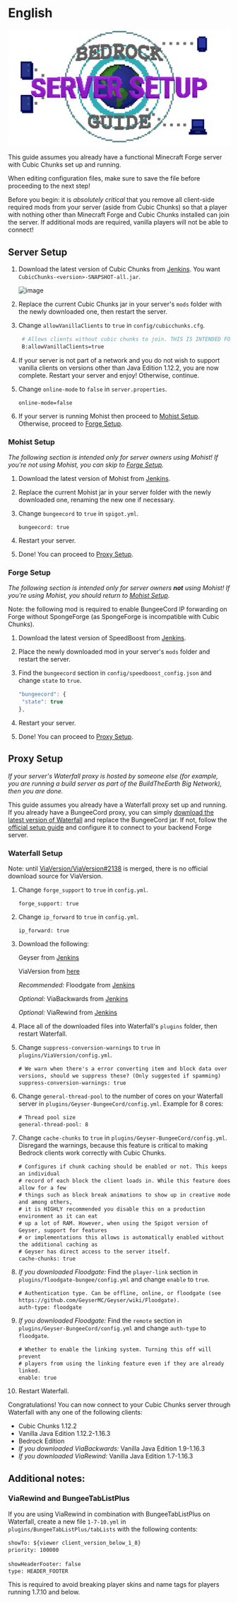 # English

![](.gitbook/assets/serverguide.png)

This guide assumes you already have a functional Minecraft Forge server with Cubic Chunks set up and running.

When editing configuration files, make sure to save the file before proceeding to the next step!

Before you begin: it is _absolutely critical_ that you remove all client-side required mods from your server \(aside from Cubic Chunks\) so that a player with nothing other than Minecraft Forge and Cubic Chunks installed can join the server. If additional mods are required, vanilla players will not be able to connect!

## Server Setup

1. Download the latest version of Cubic Chunks from [Jenkins](https://jenkins.daporkchop.net/job/Minecraft/job/CubicChunks/). You want `CubicChunks-<version>-SNAPSHOT-all.jar`.

   ![image](https://i.daporkchop.net/ulOLOAri.png)

2. Replace the current Cubic Chunks jar in your server's `mods` folder with the newly downloaded one, then restart the server.
3. Change `allowVanillaClients` to `true` in `config/cubicchunks.cfg`.

   ```bash
    # Allows clients without cubic chunks to join. THIS IS INTENDED FOR VANILLA CLIENTS. This is VERY likely to break when used with other mods
    B:allowVanillaClients=true
   ```

4. If your server is not part of a network and you do not wish to support vanilla clients on versions other than Java Edition 1.12.2, you are now complete. Restart your server and enjoy! Otherwise, continue.
5. Change `online-mode` to `false` in `server.properties`.

   ```text
   online-mode=false
   ```

6. If your server is running Mohist then proceed to [Mohist Setup](./#mohist-setup). Otherwise, proceed to [Forge Setup](./#forge-setup).

### Mohist Setup

_The following section is intended only for server owners using Mohist! If you're not using Mohist, you can skip to_ [_Forge Setup_](./#forge-setup)_._

1. Download the latest version of Mohist from [Jenkins](https://ci.codemc.io/job/Mohist-Community/job/Mohist-1.12.2/lastSuccessfulBuild/artifact/projects/mohist/build/libs/).
2. Replace the current Mohist jar in your server folder with the newly downloaded one, renaming the new one if necessary.
3. Change `bungeecord` to `true` in `spigot.yml`.

   ```text
   bungeecord: true
   ```

4. Restart your server.
5. Done! You can proceed to [Proxy Setup](./#proxy-setup).

### Forge Setup

_The following section is intended only for server owners **not** using Mohist! If you're using Mohist, you should return to_ [_Mohist Setup_](./#mohist-setup)_._

Note: the following mod is required to enable BungeeCord IP forwarding on Forge without SpongeForge \(as SpongeForge is incompatible with Cubic Chunks\).

1. Download the latest version of SpeedBoost from [Jenkins](https://jenkins.daporkchop.net/job/PorkStudios/job/SpeedBoost/job/master/lastSuccessfulBuild/artifact/build/libs/).
2. Place the newly downloaded mod in your server's `mods` folder and restart the server.
3. Find the `bungeecord` section in `config/speedboost_config.json` and change `state` to `true`.

   ```javascript
   "bungeecord": {
    "state": true
   },
   ```

4. Restart your server.
5. Done! You can proceed to [Proxy Setup](./#proxy-setup).

## Proxy Setup

_If your server's Waterfall proxy is hosted by someone else \(for example, you are running a build server as part of the BuildTheEarth Big Network\), then you are done._

This guide assumes you already have a Waterfall proxy set up and running. If you already have a BungeeCord proxy, you can simply [download the latest version of Waterfall](https://papermc.io/downloads#Waterfall) and replace the BungeeCord jar. If not, follow the [official setup guide](https://paper.readthedocs.io/en/latest/waterfall/getting-started.html) and configure it to connect to your backend Forge server.

### Waterfall Setup

Note: until [ViaVersion/ViaVersion\#2138](https://github.com/ViaVersion/ViaVersion/pull/2138) is merged, there is no official download source for ViaVersion.

1. Change `forge_support` to `true` in `config.yml`.

   ```text
   forge_support: true
   ```

2. Change `ip_forward` to `true` in `config.yml`.

   ```text
   ip_forward: true
   ```

3. Download the following:  

   Geyser from [Jenkins](https://ci.nukkitx.com/job/GeyserMC/job/Geyser/job/master/lastSuccessfulBuild/artifact/bootstrap/bungeecord/target/)  

   ViaVersion from [here](https://cdn.discordapp.com/attachments/295539008891518977/766749691949744138/ViaVersion-3.2.0-SNAPSHOT.jar)  

   _Recommended:_ Floodgate from [Jenkins](https://ci.nukkitx.com/job/GeyserMC/job/Floodgate/job/development/lastSuccessfulBuild/artifact/bungee/target/)  

   _Optional:_ ViaBackwards from [Jenkins](https://ci.viaversion.com/view/ViaBackwards/job/ViaBackwards/lastSuccessfulBuild/artifact/all/target/)  

   _Optional:_ ViaRewind from [Jenkins](https://ci.viaversion.com/view/ViaRewind/job/ViaRewind/lastSuccessfulBuild/artifact/all/target/)

4. Place all of the downloaded files into Waterfall's `plugins` folder, then restart Waterfall.
5. Change `suppress-conversion-warnings` to `true` in `plugins/ViaVersion/config.yml`.

   ```text
   # We warn when there's a error converting item and block data over versions, should we suppress these? (Only suggested if spamming)
   suppress-conversion-warnings: true
   ```

6. Change `general-thread-pool` to the number of cores on your Waterfall server in `plugins/Geyser-BungeeCord/config.yml`. Example for 8 cores:

   ```text
   # Thread pool size
   general-thread-pool: 8
   ```

7. Change `cache-chunks` to `true` in `plugins/Geyser-BungeeCord/config.yml`. Disregard the warnings, because this feature is critical to making Bedrock clients work correctly with Cubic Chunks.

   ```text
   # Configures if chunk caching should be enabled or not. This keeps an individual
   # record of each block the client loads in. While this feature does allow for a few
   # things such as block break animations to show up in creative mode and among others,
   # it is HIGHLY recommended you disable this on a production environment as it can eat
   # up a lot of RAM. However, when using the Spigot version of Geyser, support for features
   # or implementations this allows is automatically enabled without the additional caching as
   # Geyser has direct access to the server itself.
   cache-chunks: true
   ```

8. _If you downloaded Floodgate:_ Find the `player-link` section in `plugins/floodgate-bungee/config.yml` and change `enable` to `true`.

   ```text
   # Authentication type. Can be offline, online, or floodgate (see https://github.com/GeyserMC/Geyser/wiki/Floodgate).
   auth-type: floodgate
   ```

9. _If you downloaded Floodgate:_ Find the `remote` section in `plugins/Geyser-BungeeCord/config.yml` and change `auth-type` to `floodgate`.

   ```text
   # Whether to enable the linking system. Turning this off will prevent
   # players from using the linking feature even if they are already linked.
   enable: true
   ```

10. Restart Waterfall.

Congratulations! You can now connect to your Cubic Chunks server through Waterfall with any one of the following clients:

* Cubic Chunks 1.12.2
* Vanilla Java Edition 1.12.2-1.16.3
* Bedrock Edition
* _If you downloaded ViaBackwards:_ Vanilla Java Edition 1.9-1.16.3
* _If you downloaded ViaRewind:_ Vanilla Java Edition 1.7-1.16.3

## Additional notes:

### ViaRewind and BungeeTabListPlus

If you are using ViaRewind in combination with BungeeTabListPlus on Waterfall, create a new file `1-7-10.yml` in `plugins/BungeeTabListPlus/tabLists` with the following contents:

```text
showTo: ${viewer client_version_below_1_8}
priority: 100000

showHeaderFooter: false
type: HEADER_FOOTER
```

This is required to avoid breaking player skins and name tags for players running 1.7.10 and below.

